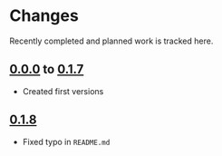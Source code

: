 # Changes
Recently completed and planned work is tracked here.

## [0.0.0](.) to [0.1.7](.)
- Created first versions

## [0.1.8](.)
- Fixed typo in `README.md`
